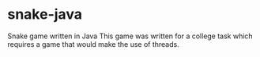 # snake-java
Snake game written in Java
This game was written for a college task which requires a game that would make the use of threads.
